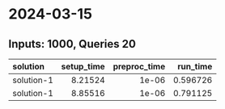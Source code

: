 # 2024-03-15

## Inputs: 1000, Queries 20

| solution   |   setup_time |   preproc_time |   run_time |
|:-----------|-------------:|---------------:|-----------:|
| solution-1 |      8.21524 |          1e-06 |   0.596726 |
| solution-1 |      8.85516 |          1e-06 |   0.791125 |
